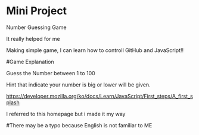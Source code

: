# Mini Project

Number Guessing Game

It really helped for me

Making simple game, I can learn how to controll GitHub and JavaScript!!

#Game Explanation

Guess the Number between 1 to 100

Hint that indicate your number is big or lower will be given.

https://developer.mozilla.org/ko/docs/Learn/JavaScript/First_steps/A_first_splash

I referred to this homepage but i made it my way

#There may be a typo because English is not familiar to ME
